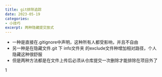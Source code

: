 ```yaml
---
title: git排除追踪
date: 2023-05-19
categories:
- 小技巧
excerpt: 两种隐藏提交放式
---
```

- 一种是直接在.gitignore中声明，这种所有人都受影响，并且不自由
- 另一种是在隐藏文件.git 下 info文件夹 的exclude文件种增加相对路径，个人隐藏这种很舒服
- 但是两种方法都是在文件上传后必须从仓库提交一次删除才能排除在项目外了

1
